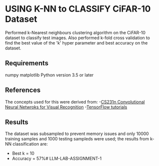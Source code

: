# **USING K-NN to CLASSIFY CiFAR-10 Dataset**

Performed k-Nearest neighbours clustering algorithm on the CiFAR-10 dataset to classify test images. Also performed k-fold cross validation to find the best value of the 'k' hyper parameter and best accuracy on the dataset.

## **Requirements**
numpy
matplotlib
Python version 3.5 or later 


## **References**

The concepts used for this were derived from: 
-[CS231n Convolutional Neural Netwroks for Visual Recognition](http://cs231n.github.io/)
-[TensorFlow tutorials](https://github.com/Hvass-Labs/TensorFlow-Tutorials/)



## **Results**
The dataset was subsampled to prevent memory issues and only 10000 training samples and 1000 testing sampleds were used; the results from k-NN classification are:
- Best k = 10 
- Accuracy = 57%#   L L M - L A B - A S S I G N M E N T - 1  
 